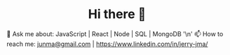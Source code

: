 <h1 align='center'>Hi there 👋</h1>

💬 Ask me about: JavaScript | React | Node | SQL | MongoDB '\n'
📫 How to reach me: junma@gmail.com | https://www.linkedin.com/in/jerry-jma/


<!--**jerry-jma/jerry-jma** is a ✨ _special_ ✨ repository because its `README.md` (this file) appears on your GitHub profile.
- 🔭 I’m currently working on ...
- 🌱 I’m currently learning ...
- 👯 I’m looking to collaborate on ...
- 🤔 I’m looking for help with ...
⚡ Fun fact: I got exposed to software engineering back in high school 
-->

